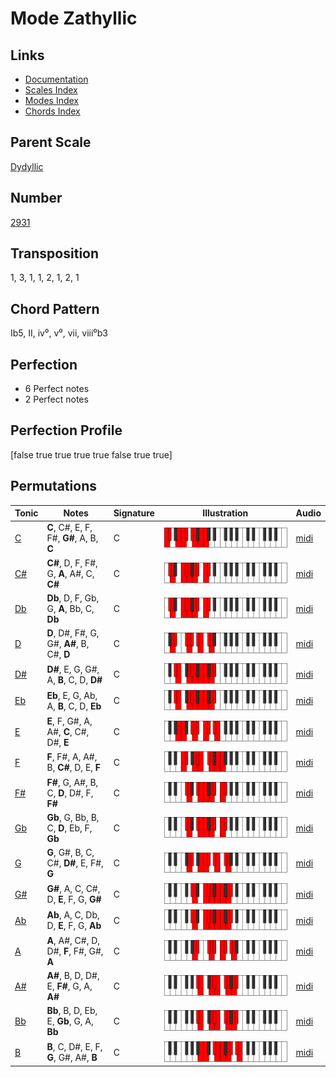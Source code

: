 # Mode Zathyllic

## Links

- [Documentation](README.md)
- [Scales Index](Scales.md)
- [Modes Index](Modes.md)
- [Chords Index](Chords.md)

## Parent Scale

[Dydyllic](ScaleDydyllic.md)

## Number

[2931](https://ianring.com/musictheory/scales/2931)

## Transposition

1, 3, 1, 1, 2, 1, 2, 1

## Chord Pattern

Ib5, II, iv⁰, v⁰, vii, viii⁰b3

## Perfection

- 6 Perfect notes
- 2 Perfect notes

## Perfection Profile

[false true true true true false true true]

## Permutations

| Tonic | Notes | Signature | Illustration | Audio |
|-------|-------|-----------|--------------|-------|
| [C](ModeCNaturalZathyllic.md) | **C**, C#, E, F, F#, **G#**, A, B, **C** | C | ![CNaturalZathyllic](ModeCNaturalZathyllic.png) | [midi](https://github.com/edipermadi/music/blob/main/docs/ModeCNaturalZathyllic.mid?raw=true) |
| [C#](ModeCSharpZathyllic.md) | **C#**, D, F, F#, G, **A**, A#, C, **C#** | C | ![CSharpZathyllic](ModeCSharpZathyllic.png) | [midi](https://github.com/edipermadi/music/blob/main/docs/ModeCSharpZathyllic.mid?raw=true) |
| [Db](ModeDFlatZathyllic.md) | **Db**, D, F, Gb, G, **A**, Bb, C, **Db** | C | ![DFlatZathyllic](ModeDFlatZathyllic.png) | [midi](https://github.com/edipermadi/music/blob/main/docs/ModeDFlatZathyllic.mid?raw=true) |
| [D](ModeDNaturalZathyllic.md) | **D**, D#, F#, G, G#, **A#**, B, C#, **D** | C | ![DNaturalZathyllic](ModeDNaturalZathyllic.png) | [midi](https://github.com/edipermadi/music/blob/main/docs/ModeDNaturalZathyllic.mid?raw=true) |
| [D#](ModeDSharpZathyllic.md) | **D#**, E, G, G#, A, **B**, C, D, **D#** | C | ![DSharpZathyllic](ModeDSharpZathyllic.png) | [midi](https://github.com/edipermadi/music/blob/main/docs/ModeDSharpZathyllic.mid?raw=true) |
| [Eb](ModeEFlatZathyllic.md) | **Eb**, E, G, Ab, A, **B**, C, D, **Eb** | C | ![EFlatZathyllic](ModeEFlatZathyllic.png) | [midi](https://github.com/edipermadi/music/blob/main/docs/ModeEFlatZathyllic.mid?raw=true) |
| [E](ModeENaturalZathyllic.md) | **E**, F, G#, A, A#, **C**, C#, D#, **E** | C | ![ENaturalZathyllic](ModeENaturalZathyllic.png) | [midi](https://github.com/edipermadi/music/blob/main/docs/ModeENaturalZathyllic.mid?raw=true) |
| [F](ModeFNaturalZathyllic.md) | **F**, F#, A, A#, B, **C#**, D, E, **F** | C | ![FNaturalZathyllic](ModeFNaturalZathyllic.png) | [midi](https://github.com/edipermadi/music/blob/main/docs/ModeFNaturalZathyllic.mid?raw=true) |
| [F#](ModeFSharpZathyllic.md) | **F#**, G, A#, B, C, **D**, D#, F, **F#** | C | ![FSharpZathyllic](ModeFSharpZathyllic.png) | [midi](https://github.com/edipermadi/music/blob/main/docs/ModeFSharpZathyllic.mid?raw=true) |
| [Gb](ModeGFlatZathyllic.md) | **Gb**, G, Bb, B, C, **D**, Eb, F, **Gb** | C | ![GFlatZathyllic](ModeGFlatZathyllic.png) | [midi](https://github.com/edipermadi/music/blob/main/docs/ModeGFlatZathyllic.mid?raw=true) |
| [G](ModeGNaturalZathyllic.md) | **G**, G#, B, C, C#, **D#**, E, F#, **G** | C | ![GNaturalZathyllic](ModeGNaturalZathyllic.png) | [midi](https://github.com/edipermadi/music/blob/main/docs/ModeGNaturalZathyllic.mid?raw=true) |
| [G#](ModeGSharpZathyllic.md) | **G#**, A, C, C#, D, **E**, F, G, **G#** | C | ![GSharpZathyllic](ModeGSharpZathyllic.png) | [midi](https://github.com/edipermadi/music/blob/main/docs/ModeGSharpZathyllic.mid?raw=true) |
| [Ab](ModeAFlatZathyllic.md) | **Ab**, A, C, Db, D, **E**, F, G, **Ab** | C | ![AFlatZathyllic](ModeAFlatZathyllic.png) | [midi](https://github.com/edipermadi/music/blob/main/docs/ModeAFlatZathyllic.mid?raw=true) |
| [A](ModeANaturalZathyllic.md) | **A**, A#, C#, D, D#, **F**, F#, G#, **A** | C | ![ANaturalZathyllic](ModeANaturalZathyllic.png) | [midi](https://github.com/edipermadi/music/blob/main/docs/ModeANaturalZathyllic.mid?raw=true) |
| [A#](ModeASharpZathyllic.md) | **A#**, B, D, D#, E, **F#**, G, A, **A#** | C | ![ASharpZathyllic](ModeASharpZathyllic.png) | [midi](https://github.com/edipermadi/music/blob/main/docs/ModeASharpZathyllic.mid?raw=true) |
| [Bb](ModeBFlatZathyllic.md) | **Bb**, B, D, Eb, E, **Gb**, G, A, **Bb** | C | ![BFlatZathyllic](ModeBFlatZathyllic.png) | [midi](https://github.com/edipermadi/music/blob/main/docs/ModeBFlatZathyllic.mid?raw=true) |
| [B](ModeBNaturalZathyllic.md) | **B**, C, D#, E, F, **G**, G#, A#, **B** | C | ![BNaturalZathyllic](ModeBNaturalZathyllic.png) | [midi](https://github.com/edipermadi/music/blob/main/docs/ModeBNaturalZathyllic.mid?raw=true) |
